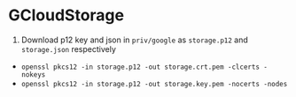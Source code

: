 GCloudStorage
=============

1. Download p12 key and json in `priv/google` as `storage.p12` and `storage.json` respectively
 - `openssl pkcs12 -in storage.p12 -out storage.crt.pem -clcerts -nokeys`
 - `openssl pkcs12 -in storage.p12 -out storage.key.pem -nocerts -nodes`
